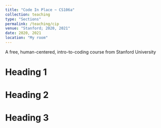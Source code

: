 ```yaml
---
title: "Code In Place ~ CS106a"
collection: teaching
type: "Sections"
permalink: /teaching/cip
venue: "Stanford; 2020, 2021"
date: 2020, 2021
location: "My room"
---
```


A free, human-centered, intro-to-coding course from Stanford University

Heading 1
======

Heading 2
======

Heading 3
======
